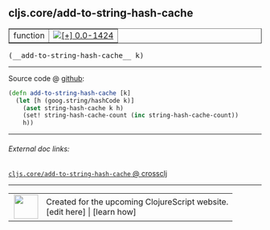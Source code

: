 ## cljs.core/add-to-string-hash-cache



 <table border="1">
<tr>
<td>function</td>
<td><a href="https://github.com/cljsinfo/cljs-api-docs/tree/0.0-1424"><img valign="middle" alt="[+] 0.0-1424" title="Added in 0.0-1424" src="https://img.shields.io/badge/+-0.0--1424-lightgrey.svg"></a> </td>
</tr>
</table>


 <samp>
(__add-to-string-hash-cache__ k)<br>
</samp>

---







Source code @ [github](https://github.com/clojure/clojurescript/blob/r1513/src/cljs/cljs/core.cljs#L883-L887):

```clj
(defn add-to-string-hash-cache [k]
  (let [h (goog.string/hashCode k)]
    (aset string-hash-cache k h)
    (set! string-hash-cache-count (inc string-hash-cache-count))
    h))
```

<!--
Repo - tag - source tree - lines:

 <pre>
clojurescript @ r1513
└── src
    └── cljs
        └── cljs
            └── <ins>[core.cljs:883-887](https://github.com/clojure/clojurescript/blob/r1513/src/cljs/cljs/core.cljs#L883-L887)</ins>
</pre>

-->

---



###### External doc links:

[`cljs.core/add-to-string-hash-cache` @ crossclj](http://crossclj.info/fun/cljs.core.cljs/add-to-string-hash-cache.html)<br>

---

 <table>
<tr><td>
<img valign="middle" align="right" width="48px" src="http://i.imgur.com/Hi20huC.png">
</td><td>
Created for the upcoming ClojureScript website.<br>
[edit here] | [learn how]
</td></tr></table>

[edit here]:https://github.com/cljsinfo/cljs-api-docs/blob/master/cljsdoc/cljs.core_add-to-string-hash-cache.cljsdoc
[learn how]:https://github.com/cljsinfo/cljs-api-docs/wiki/cljsdoc-files

<!--

This information was too distracting to show to readers, but I'll leave it
commented here since it is helpful to:

- pretty-print the data used to generate this document
- and show how to retrieve that data



The API data for this symbol:

```clj
{:ns "cljs.core",
 :name "add-to-string-hash-cache",
 :type "function",
 :signature ["[k]"],
 :source {:code "(defn add-to-string-hash-cache [k]\n  (let [h (goog.string/hashCode k)]\n    (aset string-hash-cache k h)\n    (set! string-hash-cache-count (inc string-hash-cache-count))\n    h))",
          :title "Source code",
          :repo "clojurescript",
          :tag "r1513",
          :filename "src/cljs/cljs/core.cljs",
          :lines [883 887]},
 :full-name "cljs.core/add-to-string-hash-cache",
 :full-name-encode "cljs.core_add-to-string-hash-cache",
 :history [["+" "0.0-1424"]]}

```

Retrieve the API data for this symbol:

```clj
;; from Clojure REPL
(require '[clojure.edn :as edn])
(-> (slurp "https://raw.githubusercontent.com/cljsinfo/cljs-api-docs/catalog/cljs-api.edn")
    (edn/read-string)
    (get-in [:symbols "cljs.core/add-to-string-hash-cache"]))
```

-->
